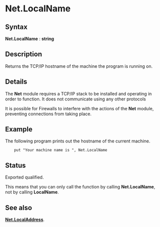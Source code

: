 
# Net.LocalName

## Syntax
**Net.LocalName** : **string**

## Description
Returns the TCP/IP hostname of the machine the program is running on.


## Details
The **Net** module requires a TCP/IP stack to be installed and operating in order to function. It does not communicate using any other protocols

It is possible for Firewalls to interfere with the actions of the **Net** module, preventing connections from taking place.


## Example
The following program prints out the hostname of the current machine.

        put "Your machine name is ", Net.LocalName
## Status
Exported qualified.

This means that you can only call the function by calling **Net.LocalName**, not by calling **LocalName**.


## See also
**[Net.LocalAddress](net_localaddress.html)**.

